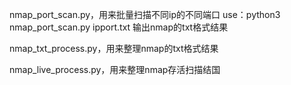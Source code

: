 nmap_port_scan.py，用来批量扫描不同ip的不同端口
use：python3 nmap_port_scan.py ipport.txt
输出nmap的txt格式结果

nmap_txt_process.py，用来整理nmap的txt格式结果

nmap_live_process.py，用来整理nmap存活扫描结国
